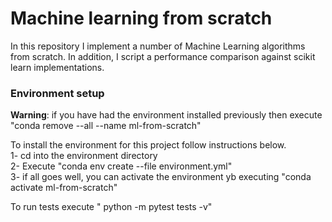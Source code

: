 # Machine learning from scratch

In this repository I implement a number of Machine Learning algorithms from scratch. 
In addition, I script a performance comparison against  scikit learn implementations.


### Environment setup
**Warning**: if you have had the environment installed previously then execute "conda remove --all --name  ml-from-scratch"</br>

To install the environment for this project follow instructions below.</br>
1- cd into the environment directory</br>
2- Execute "conda env create --file environment.yml"</br>
3- if all goes well, you can activate the environment yb executing "conda activate ml-from-scratch"

To run tests execute " python -m pytest tests -v"


